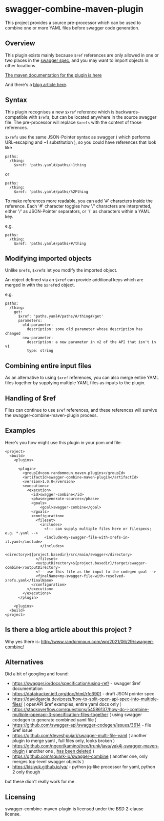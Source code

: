 # swagger-combine-maven-plugin

This project provides a source pre-processor which can be used to combine one or more YAML files before swagger code generation.

## Overview

This plugin exists mainly because `$ref` references are only allowed in one or two places in the [swagger spec](https://swagger.io/docs/specification/using-ref/), and you may want to import objects in other locations.

[The maven documentation for the plugin is here](https://randomnoun.github.io/jessop/apidocs/index.html)

And there's a [blog article here](http://www.randomnoun.com/wp/2021/06/29/swagger-combine/).

## Syntax

This plugin recognises a new `$xref` reference which is backwards-compatible with `$ref`s, but can be located anywhere in the source swagger file. 
The pre-processor will replace `$xrefs` with the content of those references. 

`$xrefs` use the same JSON-Pointer syntax as swagger ( which performs URL-escaping and ~1 substitution ), so you could have references that look like

    paths:
      /thing:
        $xref: 'paths.yaml#/paths/~1thing
    
or

    paths:
      /thing:
        $xref: 'paths.yaml#/paths/%2Fthing
    
To make references more readable, you can add '#' characters inside the reference. Each '#' character toggles how '/' characters are interpretted, either '/' as JSON-Pointer separators,
or '/' as characters within a YAML key.

e.g.

    paths:
      /thing:
        $xref: 'paths.yaml#/paths/#/thing

## Modifying imported objects

Unlike `$ref`s, `$xref`s let you modify the imported object. 

An object defined via an `$xref` can provide additional keys which are merged in with the `$xref`ed object.

e.g.

    paths:
      /thing:
        get:
          $xref: 'paths.yaml#/paths/#/thing#/get'
          parameters:
            old-parameter:
              description: some old parameter whose description has changed
            new-parameter: 
              description: a new parameter in v2 of the API that isn't in v1
              type: string

## Combining entire input files

As an alternative to using `$xref` references, you can also merge entire YAML files together by supplying multiple YAML files as inputs to the plugin.

## Handling of $ref

Files can continue to use `$ref` references, and these references will survive the swagger-combine-maven-plugin process.

## Examples

Here's you how might use this plugin in your pom.xml file:

    <project>
      <build>
        <plugins>
    
          <plugin>
            <groupId>com.randomnoun.maven.plugins</groupId>
            <artifactId>swagger-combine-maven-plugin</artifactId>
            <version>1.0.0</version>
            <executions>
              <execution>
                <id>swagger-combine</id>
                <phase>generate-sources</phase>
                <goals>
                    <goal>swagger-combine</goal>
                </goals>
                <configuration>
                  <fileset>
                    <includes>
                      <!-- can supply multiple files here or filespecs; e.g. *.yaml -->
                      <include>my-swagger-file-with-xrefs-in-it.yaml</include>
                    </includes>
                    <directory>${project.basedir}/src/main/swagger</directory>
                  </fileset>
                  <outputDirectory>${project.basedir}/target/swagger-combine</outputDirectory>
                  <!-- use this file as the input to the codegen goal -->
                  <finalName>my-swagger-file-with-resolved-xrefs.yaml</finalName>
                </configuration>
              </execution>
            </executions>
          </plugin>
                
        <plugins>
      <build>
    <project>
            

## Is there a blog article about this project ?

Why yes there is: http://www.randomnoun.com/wp/2021/06/29/swagger-combine/

## Alternatives

Did a bit of googling and found:

* https://swagger.io/docs/specification/using-ref/ - swagger $ref documentation
* https://datatracker.ietf.org/doc/html/rfc6901 - draft JSON pointer spec
* https://davidgarcia.dev/posts/how-to-split-open-api-spec-into-multiple-files/ ( openAPI $ref examples, entire yaml docs only )
* https://stackoverflow.com/questions/54586137/how-do-i-combine-multiple-openapi-3-specification-files-together ( using swagger codegen to generate combined yaml file )
* https://github.com/swagger-api/swagger-codegen/issues/3614 - file $ref issue
* https://github.com/deveshpujari/swagger-multi-file-yaml ( another plugin to merge yaml , full files only, looks broken )
* https://github.com/ngeor/kamino/tree/trunk/java/yak4j-swagger-maven-plugin ( another one , [has been deleted](https://github.com/ngeor/kamino/search?q=yak4j-swagger-maven-plugin&type=commits) )
* https://github.com/squark-io/swagger-combine ( another one, only merges top-level swagger objects )
* https://kislyuk.github.io/yq/ - python jq-like processor for yaml, python 2 only though

but these didn't really work for me.

## Licensing

swagger-combine-maven-plugin is licensed under the BSD 2-clause license.


